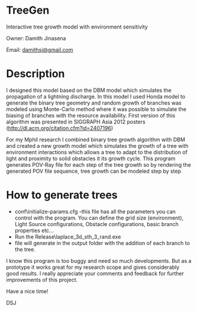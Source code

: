 TreeGen
=======

Interactive tree growth model with environment sensitivity

Owner: Damith Jinasena

Email: damithsj@gmail.com

Description
============
I designed this model based on the DBM model which simulates the propagation of a lightning discharge. In this model I used Honda model to generate the binary tree geometry and random growth of branches was modeled using Monte-Carlo method where it was possible to simulate the biasing of branches with the resource availability.
First version of this algorithm was presented in SIGGRAPH Asia 2012 posters (http://dl.acm.org/citation.cfm?id=2407196)

For my Mphil research I combined binary tree growth algorithm with DBM and created a new growth model which simulates the growth of a tree with environment interactions which allows a tree to adapt to the distribution of light and proximity to solid obstacles it its growth cycle.
This program generates POV-Ray file for each step of the tree growth so by rendering the generated POV file sequence, tree growth can be modeled step by step

How to generate trees
======================
*  conf\initialize-params.cfg  -this file has all the parameters you can control with the program. You can define the grid size (environment), Light Source configurations, Obstacle configurations, basic branch properties etc…
* Run the Release\laplace_3d_sth_3_rand.exe
* file will generate in the output folder with the addition of each branch to the tree.

I know this program is too buggy and need so much developments. But as a prototype it works great for my research scope and gives considerably good results. I really appreciate your comments and feedback for further improvements of this project.

Have a nice time!

DSJ

